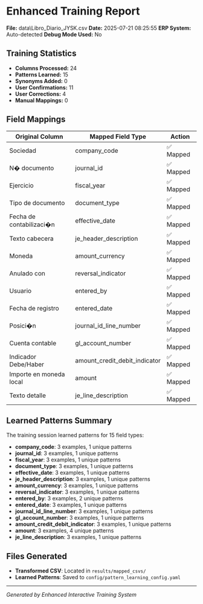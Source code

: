 # Enhanced Training Report

**File:** data\Libro_Diario_JYSK.csv
**Date:** 2025-07-21 08:25:55
**ERP System:** Auto-detected
**Debug Mode Used:** No

## Training Statistics

- **Columns Processed:** 24
- **Patterns Learned:** 15
- **Synonyms Added:** 0
- **User Confirmations:** 11
- **User Corrections:** 4
- **Manual Mappings:** 0

## Field Mappings

| Original Column | Mapped Field Type | Action |
|-----------------|-------------------|---------|
| Sociedad | company_code | ✅ Mapped |
| N� documento | journal_id | ✅ Mapped |
| Ejercicio | fiscal_year | ✅ Mapped |
| Tipo de documento | document_type | ✅ Mapped |
| Fecha de contabilizaci�n | effective_date | ✅ Mapped |
| Texto cabecera | je_header_description | ✅ Mapped |
| Moneda | amount_currency | ✅ Mapped |
| Anulado con | reversal_indicator | ✅ Mapped |
| Usuario | entered_by | ✅ Mapped |
| Fecha de registro | entered_date | ✅ Mapped |
| Posici�n | journal_id_line_number | ✅ Mapped |
| Cuenta contable | gl_account_number | ✅ Mapped |
| Indicador Debe/Haber | amount_credit_debit_indicator | ✅ Mapped |
| Importe en moneda local | amount | ✅ Mapped |
| Texto detalle | je_line_description | ✅ Mapped |

## Learned Patterns Summary

The training session learned patterns for 15 field types:

- **company_code**: 3 examples, 1 unique patterns
- **journal_id**: 3 examples, 1 unique patterns
- **fiscal_year**: 3 examples, 1 unique patterns
- **document_type**: 3 examples, 1 unique patterns
- **effective_date**: 3 examples, 1 unique patterns
- **je_header_description**: 3 examples, 1 unique patterns
- **amount_currency**: 3 examples, 1 unique patterns
- **reversal_indicator**: 3 examples, 1 unique patterns
- **entered_by**: 3 examples, 2 unique patterns
- **entered_date**: 3 examples, 1 unique patterns
- **journal_id_line_number**: 3 examples, 1 unique patterns
- **gl_account_number**: 3 examples, 1 unique patterns
- **amount_credit_debit_indicator**: 3 examples, 1 unique patterns
- **amount**: 3 examples, 4 unique patterns
- **je_line_description**: 3 examples, 1 unique patterns

## Files Generated

- **Transformed CSV**: Located in `results/mapped_csvs/`
- **Learned Patterns**: Saved to `config/pattern_learning_config.yaml`

---
*Generated by Enhanced Interactive Training System*
